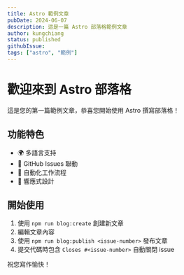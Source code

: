 ```yaml
---
title: Astro 範例文章
pubDate: 2024-06-07
description: 這是一篇 Astro 部落格範例文章
author: kungchiang
status: published
githubIssue: 
tags: ["astro", "範例"]
---
```


# 歡迎來到 Astro 部落格

這是您的第一篇範例文章，恭喜您開始使用 Astro 撰寫部落格！

## 功能特色

- 🌍 多語言支持
- 📝 GitHub Issues 聯動
- 🚀 自動化工作流程
- 📱 響應式設計

## 開始使用

1. 使用 `npm run blog:create` 創建新文章
2. 編輯文章內容
3. 使用 `npm run blog:publish <issue-number>` 發布文章
4. 提交代碼時包含 `Closes #<issue-number>` 自動關閉 issue

祝您寫作愉快！ 